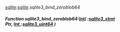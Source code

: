 _[sqlite](../../modules/sqlite/sqlite-module.md):[sqlite](../../modules/sqlite/sqlite-module.md).sqlite3\_bind\_zeroblob64_
##### Function sqlite3\_bind\_zeroblob64:[Int](../../modules/wonkey/wonkey-types-int.md)( :[sqlite3_stmt](../../modules/sqlite/sqlite-sqlite3_stmt.md) Ptr,:[Int](../../modules/wonkey/wonkey-types-int.md),:[sqlite3_uint64](../../modules/sqlite/sqlite-sqlite3_uint64.md) )
